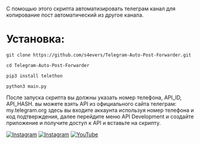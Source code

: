С помощью этого скрипта автоматизировать телеграм канал для копирование пост автоматический из другое канала.

# Установка:
```
git clone https://github.com/s4evers/Telegram-Auto-Post-Forwarder.git
```
```
cd Telegram-Auto-Post-Forwarder
```
```
pip3 install telethon
```
```
python3 main.py 
```

После запуска скрипта вы должны указать номер телефона, API_ID, API_HASH. вы можете взять API из официального сайта телеграм: my.telegram.org  здесь вы входите аккаунта используя номер телефона и код подтверждения, далее перейдите меню API Development и создайте приложение и получите доступ к API и вставьте на скрипту.

[![Instagram](https://img.shields.io/badge/INSTAGRAM-FOLLOW-red?style=for-the-badge&logo=instagram)](https://instagram.com/cs.mer6)
[![Instagram](https://img.shields.io/badge/TELEGRAM-CHANNEL-red?style=for-the-badge&logo=telegram)](https://t.me/Muhammedov)
<a href="https://youtube.com/@nukotz?si=1Z6uz0wO2NpOeJUY"><img title="YouTube" src="https://img.shields.io/badge/YouTube-Channel-red?style=for-the-badge&logo=Youtube"></a>


